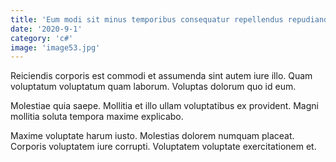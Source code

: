 ```yaml
---
title: 'Eum modi sit minus temporibus consequatur repellendus repudiandae exercitationem.'
date: '2020-9-1'
category: 'c#'
image: 'image53.jpg'
---
```


Reiciendis corporis est commodi et assumenda sint autem iure illo. Quam voluptatum voluptatum quam laborum. Voluptas dolorum quo id eum.
 Molestiae quia saepe. Mollitia et illo ullam voluptatibus ex provident. Magni mollitia soluta tempora maxime explicabo.
 Maxime voluptate harum iusto. Molestias dolorem numquam placeat. Corporis voluptatem iure corrupti. Voluptatem voluptate exercitationem et.
